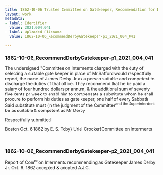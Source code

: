 ```yaml
---
title: 1862-10-06 Trustee Committee on Gatekeeper, Recommendation for Derby, 2021.004.041
layout: work
metadata:
- label: Identifier
  value: 2021.004.041
- label: Uploaded Filename
  value: 1862-10-06_RecommendDerbyGatekeeper-p1_2021_004_041

---
```

<div class="pages">
<div id="page-1773717">
<h3><a name="page-1773717">1862-10-06_RecommendDerbyGatekeeper-p1_2021_004_041</a></h3>
<div class="page-content">
<p>The undersigned "Committee on Interments <span class='line-break'> </span>charged with the duty of selecting a <span class='line-break'> </span>suitable gate keeper in place of Mr Safford<span class='line-break'> </span>would respectfully report, the name of <span class='line-break'> </span>James Derby Jr as a person suitable <span class='line-break'> </span>and competent to discharge the duties <span class='line-break'> </span>of that office.  They recommend that <span class='line-break'> </span>he be paid a salary of four hundred <span class='line-break'> </span>dollars pr annum, &amp; the additional sum <span class='line-break'> </span>of seventy five cents pr week to enabl<span class='line-break'> </span>him to compensate a substitute whom he <span class='line-break'> </span>shall procure to perform his duties as <span class='line-break'> </span>gate keeper, one half of every Sabbath <span class='line-break'> </span>Said substitute must (in the judgment <span class='line-break'> </span>of the Committee<sup>and the Superintendent</sup> be as suitable  &amp; competent<span class='line-break'> </span>as Mr Derby</p>
<p>Respectfully submitted</p>
<p>Boston Oct. 6 1862   by E. S. Toby}<span class='line-break'> </span>Uriel Crocker}Committee on Interments<span class='line-break'> </span></p>
</div>
</div>
<br />
<div id="page-1773718">
<h3><a name="page-1773718">1862-10-06_RecommendDerbyGatekeeper-p2_2021_004_041</a></h3>
<div class="page-content">
<p>Report of Com<sup>ee</sup>on Interments <span class='line-break'> </span>recommending as Gatekeeper<span class='line-break'> </span>James Derby Jr.<span class='line-break'> </span>Oct. 6. 1862<span class='line-break'> </span>accepted &amp; adopted<span class='line-break'> </span>A.J.C.</p>
</div>
</div>
<br />
</div>
